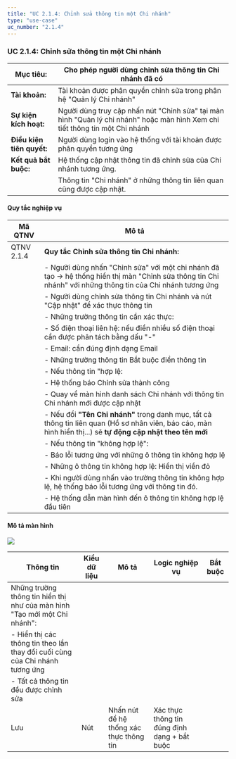 ```yaml
---
title: "UC 2.1.4: Chỉnh sửa thông tin một Chi nhánh"
type: "use-case"
uc_number: "2.1.4"
---
```


### UC 2.1.4: Chỉnh sửa thông tin một Chi nhánh

| **Mục tiêu:** | Cho phép người dùng chỉnh sửa thông tin Chi nhánh đã có |
| --- | --- |
| **Tài khoản:** | Tài khoản được phân quyền chỉnh sửa trong phân hệ "Quản lý Chi nhánh" |
| **Sự kiện kích hoạt:** | Người dùng truy cập nhấn nút "Chỉnh sửa" tại màn hình "Quản lý chi nhánh" hoặc màn hình Xem chi tiết thông tin một Chi nhánh |
| **Điều kiện tiên quyết:** | Người dùng login vào hệ thống với tài khoản được phân quyền tương ứng |
| **Kết quả bắt buộc:** | Hệ thống cập nhật thông tin đã chỉnh sửa của Chi nhánh tương ứng. |
|  | Thông tin "Chi nhánh" ở những thông tin liên quan cũng được cập nhật. |

#### Quy tắc nghiệp vụ

| **Mã QTNV** | **Mô tả** |
| --- | --- |
| QTNV 2.1.4 | **Quy tắc Chỉnh sửa thông tin Chi nhánh:** |
|  | - Người dùng nhấn "Chỉnh sửa" với một chi nhánh đã tạo -\> hệ thống hiển thị màn "Chỉnh sửa thông tin Chi nhánh" với những thông tin của Chi nhánh tương ứng |
|  | - Người dùng chỉnh sửa thông tin Chi nhánh và nút "Cập nhật" để xác thực thông tin |
|  | - Những trường thông tin cần xác thực: |
|  | - Số điện thoại liên hệ: nếu điền nhiều số điện thoại cần được phân tách bằng dấu "-" |
|  | - Email: cần đúng định dạng Email |
|  | - Những trường thông tin Bắt buộc điền thông tin |
|  | - Nếu thông tin "hợp lệ: |
|  | - Hệ thống báo Chỉnh sửa thành công |
|  | - Quay về màn hình danh sách Chi nhánh với thông tin Chi nhánh mới được cập nhật |
|  | - Nếu đổi **"Tên Chi nhánh"** trong danh mục, tất cả thông tin liên quan (Hồ sơ nhân viên, báo cáo, màn hình hiển thị...) sẽ **tự động cập nhật theo tên mới** |
|  | - Nếu thông tin "không hợp lệ": |
|  | - Báo lỗi tương ứng với những ô thông tin không hợp lệ |
|  | - Những ô thông tin không hợp lệ: Hiển thị viền đỏ |
|  | - Khi người dùng nhấn vào trường thông tin không hợp lệ, hệ thống báo lỗi tương ứng với thông tin đó. |
|  | - Hệ thống dẫn màn hình đến ô thông tin không hợp lệ đầu tiên |

#### Mô tả màn hình

![](media/image102.png)

| **Thông tin** | **Kiểu dữ liệu** | **Mô tả** | **Logic nghiệp vụ** | **Bắt buộc** |
| --- | --- | --- | --- | --- |
| Những trường thông tin hiển thị như của màn hình "Tạo mới một Chi nhánh": |  |  |  |  |
| \- Hiển thị các thông tin theo lần thay đổi cuối cùng của Chi nhánh tương ứng |  |  |  |  |
| \- Tất cả thông tin đều được chỉnh sửa |  |  |  |  |
| Lưu | Nút | Nhấn nút để hệ thống xác thực thông tin | Xác thực thông tin đúng định dạng + bắt buộc |  |
